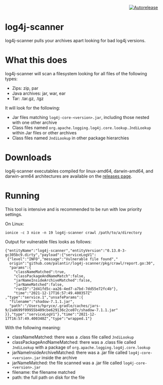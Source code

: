 <p align="right">
<a href="https://autorelease.general.dmz.palantir.tech/palantir/log4j-scanner"><img src="https://img.shields.io/badge/Perform%20an-Autorelease-success.svg" alt="Autorelease"></a>
</p>

log4j-scanner
============

log4j-scanner pulls your archives apart looking for bad log4j versions.

What this does
==============

log4j-scanner will scan a filesystem looking for all files of the following types:
- Zips: zip, par
- Java archives: jar, war, ear
- Tar: .tar.gz, .tgz

It will look for the following:
- Jar files matching `log4j-core-<version>.jar`, including those nested with one other archive
- Class files named `org.apache.logging.log4j.core.lookup.JndiLookup` within Jar files or other archives
- Class files named `JndiLookup` in other package hierarchies

Downloads
=========

log4j-scanner executables compiled for linux-amd64, darwin-amd64, and darwin-arm64 architectures are available on the [releases page](https://github.com/palantir/log4j-scanner/releases).

Running
=======

This tool is intensive and is recommended to be run with low priority settings.

On Linux:
```
ionice -c 3 nice -n 19 log4j-scanner crawl /path/to/a/directory
```

Output for vulnerable files looks as follows:

```
{"entityName":"log4j-scanner","entityVersion":"0.13.0-3-gc305bc9.dirty","payload":{"serviceLogV1":
 {"level":"INFO","message":"Vulnerable file found","
  origin":"github.com/palantir/log4j-scanner/pkg/crawl/report.go:30",
  "params":{
    "classNameMatched":true,
    "classPackageAndNameMatch":false,
    "jarNameInsideArchiveMatched":false,
    "jarNameMatched":false,
    "runID":"2d41fd5c-aa26-4ed7-a7bd-7dd55e72fc4b"},
    "time":"2021-12-17T16:57:49.400357Z"
,"type":"service.1","unsafeParams":{
  "filename":"shadow-7.1.1.jar",
  "path":"/Users/hpryce/.gradle/caches/jars-9/2a8699f09955b409cbe629136c2ce07c/shadow-7.1.1.jar"
}},"type":"serviceLogV1"},"time":"2021-12-17T16:57:49.400348Z","type":"wrapped.1"}
```

With the following meaning:
- classNameMatched: there was a .class file called `JndiLookup` 
- classPackageAndNameMatched: there was a .class file called `JndiLookup` with a package of `org.apache.logging.log4j.core.lookup`
- jarNameInsideArchiveMatched: there was a .jar file called `log4j-core-<version>.jar` inside the archive
- jarNameMatched: the file scanned was a .jar file called `log4j-core-<version>.jar`
- filename: the filename matched
- path: the full path on disk for the file
